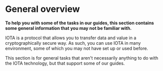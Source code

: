 # General overview

**To help you with some of the tasks in our guides, this section contains some general information that you may not be familiar with.**

IOTA is a protocol that allows you to transfer data and value in a cryptographically secure way. As such, you can use IOTA in many environment, some of which you may not have set up or used before.

This section is for general tasks that aren't necessarily anything to do with the IOTA technology, but that support some of our guides.